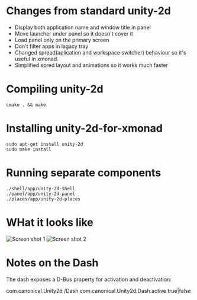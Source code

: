 Changes from standard unity-2d
============================

* Display both application name and window title in panel
* Move launcher under panel so it doesn't cover it
* Load panel only on the primary screen
* Don't filter apps in lagacy tray
* Changed spread(aplication and workspace switcher) behaviour so it's useful in xmonad.
* Simplified spred layout and animations so it works much faster

Compiling unity-2d
==================

    cmake . && make

Installing unity-2d-for-xmonad
==============================

    sudo apt-get install unity-2d
    sudo make install

Running separate components
===========================

    ./shell/app/unity-2d-shell
    ./panel/app/unity-2d-panel
    ./places/app/unity-2d-places

WHat it looks like
==================

![Screen shot 1](/hamaxx/unity-2d-for-xmonad/raw/master/docs/ss1.png)
![Screen shot 2](/hamaxx/unity-2d-for-xmonad/raw/master/docs/ss2.png)

Notes on the Dash
=================

The dash exposes a D-Bus property for activation and deactivation:

com.canonical.Unity2d /Dash com.canonical.Unity2d.Dash.active true|false

